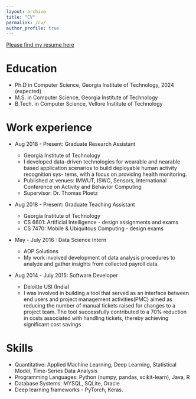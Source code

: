 ```yaml
---
layout: archive
title: "CV"
permalink: /cv/
author_profile: true
---
```


[Please find my resume here](http://shruthihiremath.github.io/files/Shruthi_Hiremath_CV_Gatech.pdf)

Education
======
* Ph.D in Computer Science, Georgia Institute of Technology, 2024 (expected)
* M.S. in Computer Science, Georgia Institute of Technology
* B.Tech. in Computer Science, Vellore Institute of Technology

Work experience
======
* Aug 2018 - Present: Graduate Research Assistant
  * Georgia Institute of Technology
  * I developed data-driven technologies for wearable and nearable based
  application scenarios to build deployable human activity recognition sys-
  tems, with a focus on providing health monitoring.
  * Published at venues: IMWUT, ISWC, Sensors, International Conference on Activity and Behavior Computing
  * Supervisor: Dr. Thomas Ploetz

* Aug 2018 - Present: Graduate Teaching Assistant
  * Georgia Institute of Technology
  * CS 6601: Artificial Intelligence - design assignments and exams
  * CS 7470: Mobile & Ubiquitous Computing - design exams
 
* May - July 2016 : Data Science Intern
  * ADP Solutions
  * My work involved development of data analysis procedures to analyze
  and gather insights from collected payroll data.
  
* Aug 2014 - July 2015: Software Developer
  * Deloitte USI (India)
  * I was involved in building a tool that served as an interface between
  end users and project management activities(PMC) aimed as reducing
  the number of manual tickets raised for changes to a project team. The
  tool successfully contributed to a 70% reduction in costs associated with
  handling tickets, thereby achieving significant cost savings


Skills
======
* Quantitative: Applied Machine Learning, Deep Learning, Statistical Model, Time-Series Data Analysis
* Programming Languages: Python (numpy, pandas, scikit-learn), Java, R
* Database Systems: MYSQL, SQLite, Oracle
* Deep learning frameworks - PyTorch, Keras.
